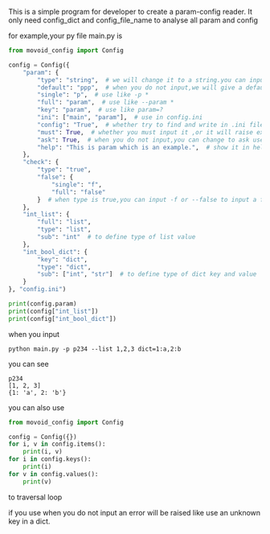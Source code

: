 This is a simple program for developer to create a param-config reader.
It only need config_dict and config_file_name to analyse all param and config

for example,your py file main.py is

```python
from movoid_config import Config

config = Config({
    "param": {
        "type": "string",  # we will change it to a string.you can input: int,float,number,bool,true,false,list,dict,enum,kv,byte.others are all string.
        "default": "ppp",  # when you do not input,we will give a default value.it will make 'must' invalidate
        "single": "p",  # use like -p *
        "full": "param",  # use like --param *
        "key": "param",  # use like param=?
        "ini": ["main", "param"],  # use in config.ini
        "config": "True",  # whether try to find and write in .ini file
        "must": True,  # whether you must input it ,or it will raise exception
        "ask": True,  # when you do not input,you can change to ask user to input it
        "help": "This is param which is an example.",  # show it in help text.(not done yet)
    },
    "check": {
        "type": "true",
        "false": {
            "single": "f",
            "full": "false"
        }  # when type is true,you can input -f or --false to input a false value to "check"
    },
    "int_list": {
        "full": "list",
        "type": "list",
        "sub": "int"  # to define type of list value
    },
    "int_bool_dict": {
        "key": "dict",
        "type": "dict",
        "sub": ["int", "str"]  # to define type of dict key and value
    }
}, "config.ini")

print(config.param)
print(config["int_list"])
print(config["int_bool_dict"])

```

when you input 
```shell
python main.py -p p234 --list 1,2,3 dict=1:a,2:b
```
you can see 
```shell
p234
[1, 2, 3]
{1: 'a', 2: 'b'}
```

you can also use 
```python
from movoid_config import Config

config = Config({})
for i, v in config.items():
    print(i, v)
for i in config.keys():
    print(i)
for v in config.values():
    print(v)
```
to traversal loop

if you use when you do not input an error will be raised like use an unknown key in a dict.

